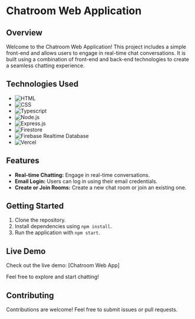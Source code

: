 # Chatroom Web Application

## Overview

Welcome to the Chatroom Web Application! This project includes a simple front-end and allows users to engage in real-time chat conversations. It is built using a combination of front-end and back-end technologies to create a seamless chatting experience.

## Technologies Used

- ![HTML](https://img.shields.io/badge/HTML-5E5E5E?style=flat&logo=html5&logoColor=white)
- ![CSS](https://img.shields.io/badge/CSS-1572B6?style=flat&logo=css3&logoColor=white)
- ![Typescript](https://img.shields.io/badge/Typescript-3178C6?style=flat&logo=typescript&logoColor=white)
- ![Node.js](https://img.shields.io/badge/Node.js-339933?style=flat&logo=node.js&logoColor=white)
- ![Express.js](https://img.shields.io/badge/Express.js-000000?style=flat&logo=express&logoColor=white)
- ![Firestore](https://img.shields.io/badge/Firestore-FFCA28?style=flat&logo=firebase&logoColor=black)
- ![Firebase Realtime Database](https://img.shields.io/badge/Firebase%20Realtime%20Database-FFCA28?style=flat&logo=firebase&logoColor=black)
- ![Vercel](https://img.shields.io/badge/Vercel-394240?style=flat&logo=vercel&logoColor=black)

## Features

- **Real-time Chatting:** Engage in real-time conversations.
- **Email Login:** Users can log in using their email credentials.
- **Create or Join Rooms:** Create a new chat room or join an existing one.

## Getting Started

1. Clone the repository.
2. Install dependencies using `npm install`.
3. Run the application with `npm start`.

## Live Demo

Check out the live demo: [Chatroom Web App]

Feel free to explore and start chatting!

## Contributing

Contributions are welcome! Feel free to submit issues or pull requests.
